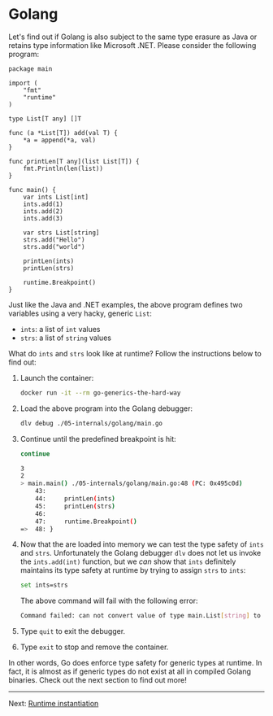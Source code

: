 # Golang

Let's find out if Golang is also subject to the same type erasure as Java or retains type information like Microsoft .NET. Please consider the following program:

```golang
package main

import (
	"fmt"
	"runtime"
)

type List[T any] []T

func (a *List[T]) add(val T) {
	*a = append(*a, val)
}

func printLen[T any](list List[T]) {
	fmt.Println(len(list))
}

func main() {
	var ints List[int]
	ints.add(1)
	ints.add(2)
	ints.add(3)

	var strs List[string]
	strs.add("Hello")
	strs.add("world")

	printLen(ints)
	printLen(strs)

	runtime.Breakpoint()
}
```

Just like the Java and .NET examples, the above program defines two variables using a very hacky, generic `List`:

* `ints`: a list of `int` values
* `strs`: a list of `string` values

What do `ints` and `strs` look like at runtime? Follow the instructions below to find out:

1. Launch the container:

    ```bash
    docker run -it --rm go-generics-the-hard-way
    ```

1. Load the above program into the Golang debugger:

    ```bash
    dlv debug ./05-internals/golang/main.go
    ```

1. Continue until the predefined breakpoint is hit:

    ```bash
    continue
    ```

    ```bash
    3
    2
    > main.main() ./05-internals/golang/main.go:48 (PC: 0x495c0d)
        43:	
        44:		printLen(ints)
        45:		printLen(strs)
        46:	
        47:		runtime.Breakpoint()
    =>  48:	}
    ```

1. Now that the are loaded into memory we can test the type safety of `ints` and `strs`. Unfortunately the Golang debugger `dlv` does not let us invoke the `ints.add(int)` function, but we _can_ show that `ints` definitely maintains its type safety at runtime by trying to assign `strs` to `ints`:

    ```bash
    set ints=strs
    ```

    The above command will fail with the following error:

    ```bash
    Command failed: can not convert value of type main.List[string] to main.List[int]
    ```

1. Type `quit` to exit the debugger.

1. Type `exit` to stop and remove the container.

In other words, Go does enforce type safety for generic types at runtime. In fact, it is almost as if generic types do not exist at all in compiled Golang binaries. Check out the next section to find out more!

---

Next: [Runtime instantiation](../03-runtime-instantiation/)

